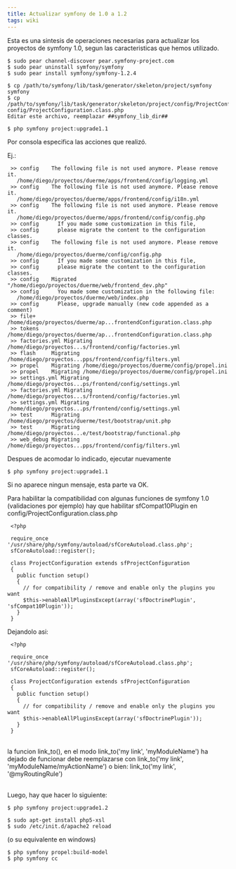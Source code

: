 ```yaml
---
title: Actualizar symfony de 1.0 a 1.2
tags: wiki
---
```


Esta es una sintesis de operaciones necesarias para actualizar los
proyectos de symfony 1.0, segun las caracteristicas que hemos utilizado.

    $ sudo pear channel-discover pear.symfony-project.com
    $ sudo pear uninstall symfony/symfony
    $ sudo pear install symfony/symfony-1.2.4

    $ cp /path/to/symfony/lib/task/generator/skeleton/project/symfony symfony
    $ cp /path/to/symfony/lib/task/generator/skeleton/project/config/ProjectConfiguration.class.php config/ProjectConfiguration.class.php
    Editar este archivo, reemplazar ##symfony_lib_dir##

    $ php symfony project:upgrade1.1

Por consola especifica las acciones que realizó.

Ej.:

     >> config    The following file is not used anymore. Please remove it.
       /home/diego/proyectos/duerme/apps/frontend/config/logging.yml
     >> config    The following file is not used anymore. Please remove it.
       /home/diego/proyectos/duerme/apps/frontend/config/i18n.yml
     >> config    The following file is not used anymore. Please remove it.
       /home/diego/proyectos/duerme/apps/frontend/config/config.php
     >> config      If you made some customization in this file,
     >> config      please migrate the content to the configuration classes.
     >> config    The following file is not used anymore. Please remove it.
       /home/diego/proyectos/duerme/config/config.php
     >> config      If you made some customization in this file,
     >> config      please migrate the content to the configuration classes.
     >> config    Migrated "/home/diego/proyectos/duerme/web/frontend_dev.php"
     >> config      You made some customization in the following file:
       /home/diego/proyectos/duerme/web/index.php
     >> config      Please, upgrade manually (new code appended as a comment)
     >> file+     /home/diego/proyectos/duerme/ap...frontendConfiguration.class.php
     >> tokens    /home/diego/proyectos/duerme/ap...frontendConfiguration.class.php
     >> factories.yml Migrating /home/diego/proyectos...s/frontend/config/factories.yml
     >> flash     Migrating /home/diego/proyectos...pps/frontend/config/filters.yml
     >> propel    Migrating /home/diego/proyectos/duerme/config/propel.ini
     >> propel    Migrating /home/diego/proyectos/duerme/config/propel.ini
     >> settings.yml Migrating /home/diego/proyectos...ps/frontend/config/settings.yml
     >> factories.yml Migrating /home/diego/proyectos...s/frontend/config/factories.yml
     >> settings.yml Migrating /home/diego/proyectos...ps/frontend/config/settings.yml
     >> test      Migrating /home/diego/proyectos/duerme/test/bootstrap/unit.php
     >> test      Migrating /home/diego/proyectos...e/test/bootstrap/functional.php
     >> web_debug Migrating /home/diego/proyectos...pps/frontend/config/filters.yml

Despues de acomodar lo indicado, ejecutar nuevamente

    $ php symfony project:upgrade1.1

Si no aparece ningun mensaje, esta parte va OK.

Para habilitar la compatibilidad con algunas funciones de symfony 1.0
(validaciones por ejemplo) hay que habilitar sfCompat10Plugin en
config/ProjectConfiguration.class.php

     <?php
     
     require_once '/usr/share/php/symfony/autoload/sfCoreAutoload.class.php';
     sfCoreAutoload::register();
     
     class ProjectConfiguration extends sfProjectConfiguration
     {
       public function setup()
       {
         // for compatibility / remove and enable only the plugins you want
         $this->enableAllPluginsExcept(array('sfDoctrinePlugin', 'sfCompat10Plugin'));
       }
     }

Dejandolo asi:

     <?php
     
     require_once '/usr/share/php/symfony/autoload/sfCoreAutoload.class.php';
     sfCoreAutoload::register();
     
     class ProjectConfiguration extends sfProjectConfiguration
     {
       public function setup()
       {
         // for compatibility / remove and enable only the plugins you want
         $this->enableAllPluginsExcept(array('sfDoctrinePlugin'));
       }
     }

\
 la funcion link\_to(), en el modo link\_to('my link', 'myModuleName')
ha dejado de funcionar debe reemplazarse con link\_to('my link',
'myModuleName/myActionName') o bien: link\_to('my link',
'@myRoutingRule')

\
 Luego, hay que hacer lo siguiente:

    $ php symfony project:upgrade1.2

    $ sudo apt-get install php5-xsl
    $ sudo /etc/init.d/apache2 reload

(o su equivalente en windows)

    $ php symfony propel:build-model
    $ php symfony cc
